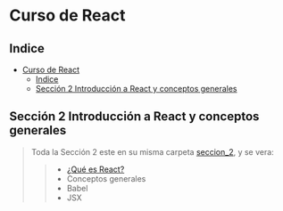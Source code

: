 # Curso de React

## Indice

- [Curso de React](#curso-de-react)
  - [Indice](#indice)
  - [Sección 2 Introducción a React y conceptos generales](#sección-2-introducción-a-react-y-conceptos-generales)

## Sección 2 Introducción a React y conceptos generales

> Toda la Sección 2 este en su misma carpeta [seccion_2](./seccion), y se vera:
> > - [¿Qué es React?](./seccion_2/React.md/#¿que-es-react)
> > - Conceptos generales
> > - Babel
> > - JSX
>
